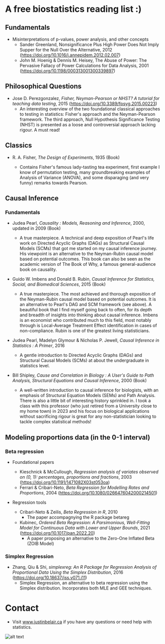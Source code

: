 # A free biostatistics reading list :)

## Fundamentals

- Misinterpretations of p-values, power analysis, and other concepts
  - Sander Greenland, Nonsignificance Plus High Power Does Not Imply Supper for the Null Over the Alternative, 2012 (https://doi.org/10.1016/j.annepidem.2012.02.007)
  - John M. Hoenig & Dennis M. Heisey, The Abuse of Power: The Pervasive Fallacy of Power Calculations for Data Analysis, 2001 (https://doi.org/10.1198/000313001300339897)

## Philosophical Questions
- Jose D. Perezgonzalez, *Fisher, Neyman-Pearson or NHST? A tutorial for teaching data testing*, 2015 (https://doi.org/10.3389/fpsyg.2015.00223)
  - An interesting overview of the two foundational classical approaches to testing in statistics: Fisher's approach and the Neyman-Pearson framework. The third approach, Null Hypothesis Significance Testing (NHST) is presented as a loose and controversial approach lacking rigour. A must read!

## Classics
- R. A. Fisher, *The Design of Experiments*, 1935 (Book)

  - Contains Fisher's famous lady-tasting tea experiment, first example I know of permutation testing, many groundbreaking examples of Analysis of Variance (ANOVA), and some disparaging (and very funny) remarks towards Pearson.

## Causal Inference

### Fundamentals
- Judea Pearl, *Causality : Models, Reasoning and Inference*, 2000, updated in 2009 (Book)
  - A true masterpiece. A technical and deep exposition of Pearl's life work on Directed Acyclic Graphs (DAGs) as Structural Causal Models (SCMs) that got me started on my causal inference journey. His viewpoint is an alternative to the Neyman-Rubin causal model based on potential outcomes. This book can also be seen as the academic version of The Book of Why, a famous general-audience book on causality.
    
- Guido W. Imbens and Donald B. Rubin, *Causal Inference for Statistics, Social, and Biomedical Sciences*, 2015 (Book)
  - A true masterpiece. The most achieved and thorough exposition of the Neyman-Rubin causal model based on potential outcomes. It is an alternative to Pearl's DAG and SCM framework (see above). A beautiful book that I find myself going back to often, for its depth and breadth of insights into thinking about causal inference. Imbens is an economist who contributed much to this field, most notably through is Local-Average Treatment Effect identification in cases of non-compliance. Rubin is one of the greatest living statisticians.
  
- Judea Pearl, Madelyn Glymour & Nicholas P. Jewell, *Causal Inference in Statistics : A Primer*, 2016
  - A gentle introduction to Directed Acyclic Graphs (DAGs) and Structural Causal Models (SCMs) at about the undergraduate in statistics level.
  
- Bill Shipley, *Cause and Correlation in Biology : A User's Guide to Path Analysis, Structural Equations and Causal Inference*, 2000 (Book)
  - A well-written introduction to causal inference for biologists, with an emphasis of Structural Equation Models (SEMs) and Path Analysis. There is also a little bit of interesting history sprinkled in. I took a class with this professor (who just retired from a University close to my home town) in 2023 and his focus on biological applications without sacrificing rigour is great for any non-statistician looking to tackle complex statistical methods!

## Modeling proportions data (in the 0-1 interval)
### Beta regression

- Foundational papers
  - Kieschnick & McCullough, *Regression analysis of variates observed on (0, 1): percentages, proportions and fractions*, 2003 (https://doi.org/10.1191/1471082X03st053oa)
  - Ferrari & Cribari-Neto, *Beta Regression for Modelling Rates and Proportions*, 2004 (https://doi.org/10.1080/0266476042000214501)
    
- Regression tools
  - Cribari-Neto & Zeilis, *Beta Regression in R*, 2010
    - The paper accompagnying the R package betareg
  - Kubinec, *Ordered Beta Regression: A Parsimonious, Well-Fitting Model for Continuous Data with Lower and Upper Bounds*, 2021 (https://doi.org/10.1017/pan.2022.20)
    - A paper proposing an alternative to the Zero-One Inflated Beta (ZOIB Model)
  
### Simplex Regression  
- Zhang, Qiu & Shi, *simplexreg: An R Package for Regression Analysis of Proportional Data Using the Simplex Distribution*, 2016 (https://doi.org/10.18637/jss.v071.i11)
  - Simplex Regression, an alternative to beta regression using the Simplex distribution. Incorporates both MLE and GEE techniques.
      
# Contact
- Visit www.justinbelair.ca if you have any questions or need help with statistics.

![alt text](https://github.com/JB-Statistical-Consulting/biostatistics/blob/main/contact.png)
